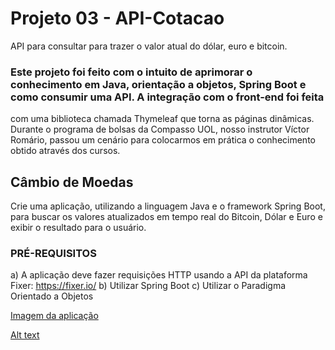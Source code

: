 # Projeto 03 - API-Cotacao
API para consultar para trazer o valor atual do dólar, euro e bitcoin.

### Este projeto foi feito com o intuito de aprimorar o conhecimento em Java, orientação a objetos, Spring Boot e como consumir uma API. A integração com o front-end foi feita
com uma biblioteca chamada Thymeleaf que torna as páginas dinâmicas.
Durante o programa de bolsas da Compasso UOL, nosso instrutor Víctor Romário, passou um cenário para colocarmos em prática o conhecimento obtido através dos cursos.

## Câmbio de Moedas

Crie uma aplicação, utilizando a linguagem Java e o framework Spring Boot, para buscar
os valores atualizados em tempo real do Bitcoin, Dólar e Euro e exibir o resultado para o usuário.

### PRÉ-REQUISITOS
a) A aplicação deve fazer requisições HTTP usando a API da plataforma Fixer: https://fixer.io/
b) Utilizar Spring Boot
c) Utilizar o Paradigma Orientado a Objetos

[Imagem da aplicação](https://imgur.com/a/HOHFZgk)

[Alt text](https://imgur.com/a/HOHFZgk "Optional title")
